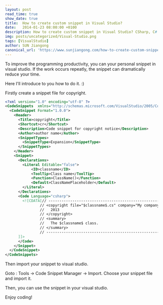 ```yaml
---
layout: post
read_time: true
show_date: true
title:  How to create custom snippet in Visual Studio?
date:   2014-01-23 08:00:00 +0100
description: How to create custom snippet in Visual Studio? CSharp, C#
img: posts/uncategorized/Visual-Studio.png
tags: [VisualStudio]
author: SUN Jiangong
canonical_url: 'https://www.sunjiangong.com/how-to-create-custom-snippet-in-visual-studio.html'
---
```



To improve the programming productivity, you can your personal snippet in visual studio. If the work occurs repeatly, the snippet can dramatically reduce your time.

Here I'll introduce to you how to do it. :)

<!--more-->

Firstly create a snippet file for copyright.

```xml
<?xml version="1.0" encoding="utf-8" ?>
<CodeSnippets  xmlns="http://schemas.microsoft.com/VisualStudio/2005/CodeSnippet">
  <CodeSnippet Format="1.0.0">
    <Header>
      <Title>copyright</Title>
      <Shortcut>cr</Shortcut>
      <Description>Code snippet for copyright notice</Description>
      <Author>author name</Author>
      <SnippetTypes>
        <SnippetType>Expansion</SnippetType>
      </SnippetTypes>
    </Header>
    <Snippet>
      <Declarations>
		<Literal Editable="false">
			<ID>classname</ID>
			<ToolTip>Class name</ToolTip>
			<Function>ClassName()</Function>
			<Default>ClassNamePlaceholder</Default>
		</Literal>
      </Declarations>
      <Code Language="csharp">
        <![CDATA[// --------------------------------------------------------------------------
                // <copyright file="$classname$.cs" company="My company">
                //   2013
                // </copyright>
                // <summary>
                //   The $classname$ class.
                // </summary>
                // -----------------------------------------------------------------------------------
      ]]>
      </Code>
    </Snippet>
  </CodeSnippet>
</CodeSnippets>
```

Then import your snippet to visual studio.


Goto : Tools -> Code Snippet Manager -> Import. Choose your snippet file and import it.


Then, you can use the snippet in your visual studio. 


Enjoy coding!


